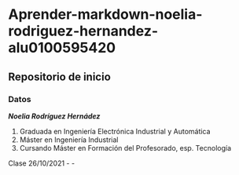 # Aprender-markdown-noelia-rodriguez-hernandez-alu0100595420
## Repositorio de inicio
### Datos 
__*Noelia Rodríguez Hernádez*__
1. Graduada en Ingeniería Electrónica Industrial y Automática
2. Máster en Ingeniería Industrial
3. Cursando Máster en Formación del Profesorado, esp. Tecnología
 
Clase 26/10/2021 - -
